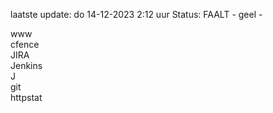 laatste update: 
do 14-12-2023  2:12   uur 
Status: FAALT - geel - 
<div class="service R">www</div><div class="service R">cfence</div><div class="service R">JIRA</div><div class="service R">Jenkins</div><div class="service R">J</div><div class="service R">git</div><div class="service Y">httpstat</div>